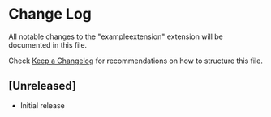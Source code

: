# Change Log

All notable changes to the "exampleextension" extension will be documented in this file.

Check [Keep a Changelog](http://keepachangelog.com/) for recommendations on how to structure this file.

## [Unreleased]

- Initial release